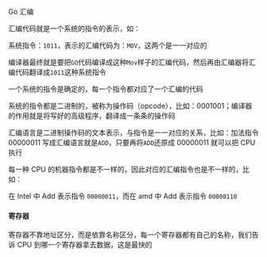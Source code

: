 Go 汇编

汇编代码就是一个系统的指令的表示，如：

系统指令：`1011`，表示的汇编代码为：`MOV`，这两个是一一对应的

编译器最终就是要把`GO`代码编译成这种`Mov`样子的汇编代码，然后再由汇编器将汇编代码翻译成`1011`这种系统指令

一个系统的指令是确定的，每一个指令都对应了一个汇编的代码

系统的指令都是二进制的，被称为操作码（opcode），比如：0001001；编译器的作用就是将写好的高级程序，翻译成一条条的操作码

汇编语言是二进制操作码的文本表示，与指令是一一对应的关系，比如：加法指令 00000011 写成汇编语言就是`ADD`，只要再将`ADD`还原成 00000011 就可以把 CPU 执行

每一种 CPU 的机器指令都是不一样的，因此对应的汇编指令也是不一样的，比如：

在 Intel 中 Add 表示指令 `00000011`，而在 amd 中 Add 表示指令 `00000110`

#### 寄存器

寄存器不靠地址区分，而是依靠名称区分，每一个寄存器都有自己的名称，我们告诉 CPU 到哪一个寄存器拿去数据，这是最快的

